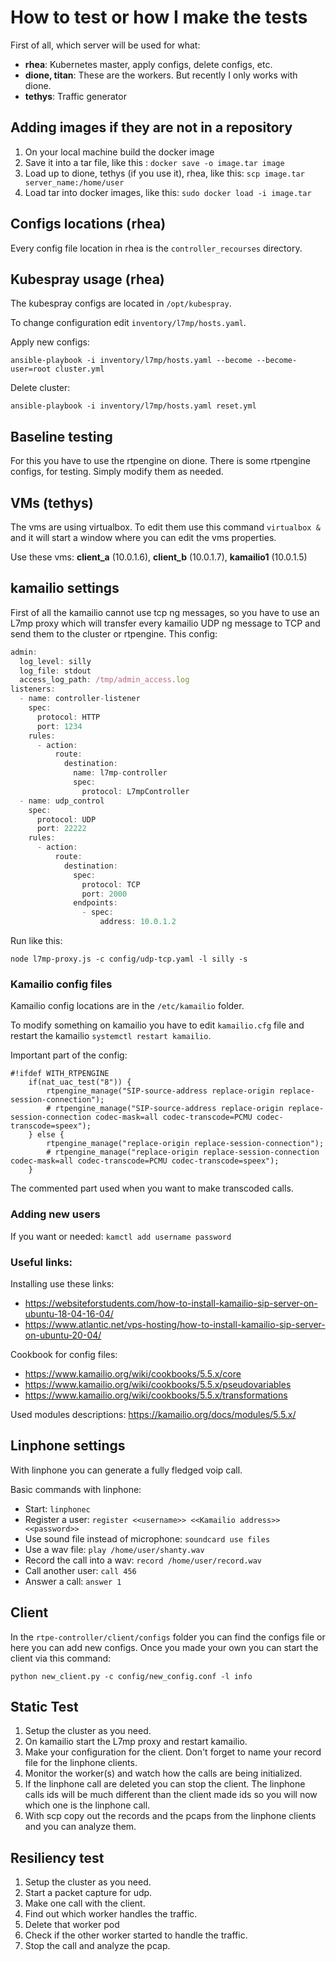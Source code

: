 # How to test or how I make the tests

First of all, which server will be used for what: 

- **rhea**: Kubernetes master, apply configs, delete configs, etc. 
- **dione, titan**: These are the workers. But recently I only works with dione. 
- **tethys**: Traffic generator

## Adding images if they are not in a repository

1. On your local machine build the docker image
2. Save it into a tar file, like this : `docker save -o image.tar image`
3. Load up to dione, tethys (if you use it), rhea, like this: `scp image.tar server_name:/home/user`
4. Load tar into docker images, like this: `sudo docker load -i image.tar`

## Configs locations (rhea)

Every config file location in rhea is the `controller_recourses` directory.

## Kubespray usage (rhea)

The kubespray configs are located in `/opt/kubespray`. 

To change configuration edit `inventory/l7mp/hosts.yaml`.

Apply new configs: 

```
ansible-playbook -i inventory/l7mp/hosts.yaml --become --become-user=root cluster.yml
```

Delete cluster: 

```
ansible-playbook -i inventory/l7mp/hosts.yaml reset.yml
```

## Baseline testing

For this you have to use the rtpengine on dione. There is some rtpengine configs, 
for testing. Simply modify them as needed. 

## VMs (tethys)

The vms are using virtualbox. To edit them use this command `virtualbox &` and it will
start a window where you can edit the vms properties. 

Use these vms: **client_a** (10.0.1.6), **client_b** (10.0.1.7), **kamailio1** (10.0.1.5)

## kamailio settings

First of all the kamailio cannot use tcp ng messages, so you have to use an L7mp proxy
which will transfer every kamailio UDP ng message to TCP and send them to the cluster
or rtpengine. This config: 

``` javascript
admin:
  log_level: silly
  log_file: stdout
  access_log_path: /tmp/admin_access.log
listeners:
  - name: controller-listener
    spec:
      protocol: HTTP
      port: 1234
    rules:
      - action:
          route:
            destination:
              name: l7mp-controller
              spec:
                protocol: L7mpController
  - name: udp_control
    spec:
      protocol: UDP
      port: 22222
    rules:
      - action:
          route:
            destination:
              spec:
                protocol: TCP
                port: 2000
              endpoints:
                - spec:
                    address: 10.0.1.2

```

Run like this: 

```
node l7mp-proxy.js -c config/udp-tcp.yaml -l silly -s
```

### Kamailio config files

Kamailio config locations are in the `/etc/kamailio` folder. 

To modify something on kamailio you have to edit `kamailio.cfg` file and
restart the kamailio `systemctl restart kamailio`. 

Important part of the config: 

```
#!ifdef WITH_RTPENGINE
	if(nat_uac_test("8")) {
		rtpengine_manage("SIP-source-address replace-origin replace-session-connection");
		# rtpengine_manage("SIP-source-address replace-origin replace-session-connection codec-mask=all codec-transcode=PCMU codec-transcode=speex");
	} else {
		rtpengine_manage("replace-origin replace-session-connection");
		# rtpengine_manage("replace-origin replace-session-connection codec-mask=all codec-transcode=PCMU codec-transcode=speex");
	}
```

The commented part used when you want to make transcoded calls. 

### Adding new users

If you want or needed: `kamctl add username password`

### Useful links:

Installing use these links: 

- https://websiteforstudents.com/how-to-install-kamailio-sip-server-on-ubuntu-18-04-16-04/
- https://www.atlantic.net/vps-hosting/how-to-install-kamailio-sip-server-on-ubuntu-20-04/

Cookbook for config files:

- https://www.kamailio.org/wiki/cookbooks/5.5.x/core
- https://www.kamailio.org/wiki/cookbooks/5.5.x/pseudovariables
- https://www.kamailio.org/wiki/cookbooks/5.5.x/transformations

Used modules descriptions: https://kamailio.org/docs/modules/5.5.x/

## Linphone settings

With linphone you can generate a fully fledged voip call. 

Basic commands with linphone: 

- Start: `linphonec`
- Register a user: `register <<username>> <<Kamailio address>> <<password>>`
- Use sound file instead of microphone: `soundcard use files`
- Use a wav file: `play /home/user/shanty.wav`
- Record the call into a wav: `record /home/user/record.wav`
- Call another user: `call 456`
- Answer a call: `answer 1`

## Client 

In the `rtpe-controller/client/configs`  folder you can find the configs file or here you 
can add new configs. Once you made your own you can start the client via this command: 

```
python new_client.py -c config/new_config.conf -l info
```

## Static Test

1. Setup the cluster as you need. 
2. On kamailio start the L7mp proxy and restart kamailio.
3. Make your configuration for the client. Don't forget to name your record file
   for the linphone clients.
4. Monitor the worker(s) and watch how the calls are being initialized. 
5. If the linphone call are deleted you can stop the client. The linphone calls 
   ids will be much different than the client made ids so you will now which one is
   the linphone call. 
6. With scp copy out the records and the pcaps from the linphone clients and you can 
   analyze them.

## Resiliency test

1. Setup the cluster as you need. 
2. Start a packet capture for udp.
3. Make one call with the client. 
4. Find out which worker handles the traffic. 
5. Delete that worker pod
6. Check if the other worker started to handle the traffic. 
7. Stop the call and analyze the pcap. 